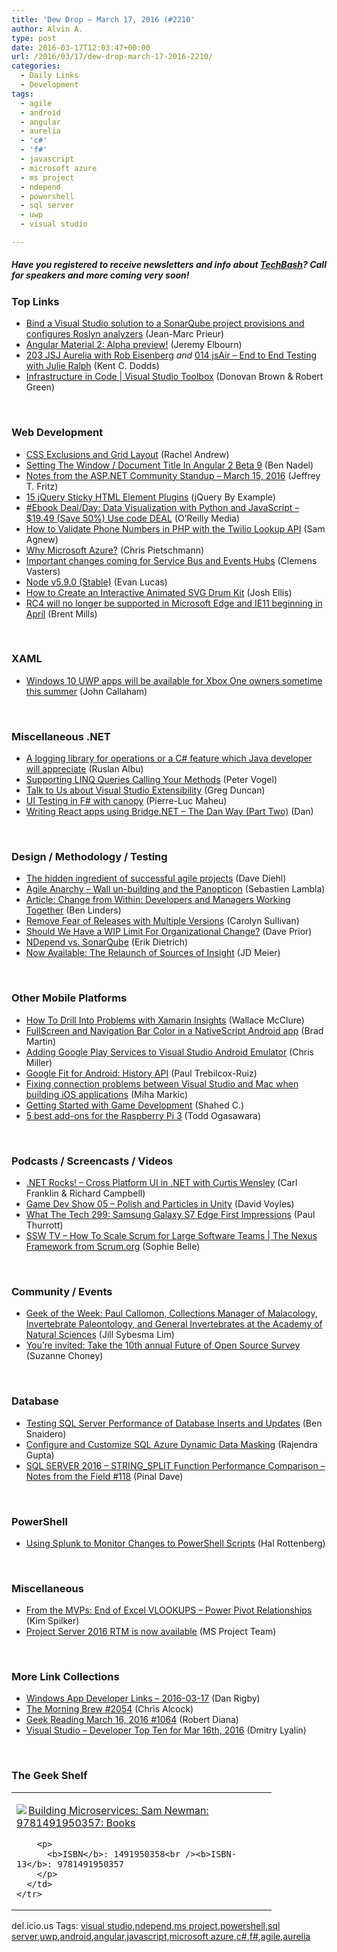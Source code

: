 ```yaml
---
title: 'Dew Drop – March 17, 2016 (#2210'
author: Alvin A.
type: post
date: 2016-03-17T12:03:47+00:00
url: /2016/03/17/dew-drop-march-17-2016-2210/
categories:
  - Daily Links
  - Development
tags:
  - agile
  - android
  - angular
  - aurelia
  - 'c#'
  - 'f#'
  - javascript
  - microsoft azure
  - ms project
  - ndepend
  - powershell
  - sql server
  - uwp
  - visual studio

---
```

<a name="top"></a>

##### Have you registered to receive newsletters and info about <a href="http://www.techbash.com/" target="_blank">TechBash</a>? Call for speakers and more coming very soon!

### Top Links

  * <a href="https://blogs.msdn.microsoft.com/visualstudioalm/2016/03/17/bind-a-visual-studio-solution-to-a-sonarqube-project-provisions-and-configures-roslyn-analyzers/" target="_blank">Bind a Visual Studio solution to a SonarQube project provisions and configures Roslyn analyzers</a> (Jean-Marc Prieur)
  * <a href="http://angularjs.blogspot.com/2016/03/angular-material-2-alpha-preview.html" target="_blank">Angular Material 2: Alpha preview!</a> (Jeremy Elbourn)
  * <a href="https://devchat.tv/js-jabber/203-jsj-aurelia-with-rob-eisenberg" target="_blank">203 JSJ Aurelia with Rob Eisenberg</a> _and_ <a href="http://audio.javascriptair.com/e/014-jsair-end-to-end-testing-with-julie-ralph/" target="_blank">014 jsAir &#8211; End to End Testing with Julie Ralph</a> (Kent C. Dodds)
  * <a href="https://channel9.msdn.com/Shows/Visual-Studio-Toolbox/Infrastructure-in-Code?WT.mc_id=DX_MVP4025064" target="_blank">Infrastructure in Code | Visual Studio Toolbox</a> (Donovan Brown & Robert Green)

&nbsp;

### <a name="web"></a>Web Development

  * <a href="http://www.rachelandrew.co.uk/archives/2016/03/16/css-exclusions-and-grid-layout/" target="_blank">CSS Exclusions and Grid Layout</a> (Rachel Andrew)
  * <a href="http://www.bennadel.com/blog/3050-setting-the-window-document-title-in-angular-2-beta-9.htm" target="_blank">Setting The Window / Document Title In Angular 2 Beta 9</a> (Ben Nadel)
  * <a href="https://blogs.msdn.microsoft.com/webdev/2016/03/16/notes-from-the-asp-net-community-standup-march-15-2016/" target="_blank">Notes from the ASP.NET Community Standup – March 15, 2016</a> (Jeffrey T. Fritz)
  * <a href="http://feedproxy.google.com/~r/JqueryByExample/~3/Q0vSoW_1g-0/15-jquery-sticky-html-element-plugins.html" target="_blank">15 jQuery Sticky HTML Element Plugins</a> (jQuery By Example)
  * <a href="http://feedproxy.google.com/~r/oreilly/news/~3/2bz6cdl9t9o/0636920037057.do" target="_blank">#Ebook Deal/Day: Data Visualization with Python and JavaScript &#8211; $19.49 (Save 50%) Use code DEAL</a> (O&#8217;Reilly Media)
  * <a href="http://twilioinc.wpengine.com/2016/03/how-to-validate-phone-numbers-in-php-with-the-twilio-lookup-api.html" target="_blank">How to Validate Phone Numbers in PHP with the Twilio Lookup API</a> (Sam Agnew)
  * <a href="http://buildazure.com/2016/03/16/why-microsoft-azure/" target="_blank">Why Microsoft Azure?</a> (Chris Pietschmann)
  * <a href="https://azure.microsoft.com/blog/important-changes-coming-for-service-bus-and-events-hubs/" target="_blank">Important changes coming for Service Bus and Events Hubs</a> (Clemens Vasters)
  * <a href="https://nodejs.org/en/blog/release/v5.9.0" target="_blank">Node v5.9.0 (Stable)</a> (Evan Lucas)
  * <a href="http://feedproxy.google.com/~r/tympanus/~3/LNwNy7qITRM/" target="_blank">How to Create an Interactive Animated SVG Drum Kit</a> (Josh Ellis)
  * <a href="https://blogs.windows.com/msedgedev/2016/03/16/rc4-will-no-longer-be-supported-in-microsoft-edge-and-ie11-beginning-in-april/?WT.mc_id=DX_MVP4025064" target="_blank">RC4 will no longer be supported in Microsoft Edge and IE11 beginning in April</a> (Brent Mills)

&nbsp;

### <a name="silverlight"></a>XAML

  * <a href="http://feedproxy.google.com/~r/wmexperts/~3/MqWtvfXiojk/story01.htm" target="_blank">Windows 10 UWP apps will be available for Xbox One owners sometime this summer</a> (John Callaham)

&nbsp;

### <a name="dotnet"></a>Miscellaneous .NET

  * <a href="http://www.ralbu.com:80/a-logging-library-for-operations-or-a-c-feature-which-java-developer-will-appreciate" target="_blank">A logging library for operations or a C# feature which Java developer will appreciate</a> (Ruslan Albu)
  * <a href="https://visualstudiomagazine.com/blogs/tool-tracker/2015/12/supporting-linq-queries-calling-methods.aspx" target="_blank">Supporting LINQ Queries Calling Your Methods</a> (Peter Vogel)
  * <a href="https://channel9.msdn.com/coding4fun/blog/Talk-to-Us-about-Visual-Studio-Extensibility?WT.mc_id=DX_MVP4025064" target="_blank">Talk to Us about Visual Studio Extensibility</a> (Greg Duncan)
  * <a href="http://www.infoq.com/news/2016/03/canopy-ui-testing?utm_campaign=infoq_content&utm_source=infoq&utm_medium=feed&utm_term=global" target="_blank">UI Testing in F# with canopy</a> (Pierre-Luc Maheu)
  * <a href="http://www.productiverage.com/writing-react-apps-using-bridgenet-the-dan-way-part-two" target="_blank">Writing React apps using Bridge.NET &#8211; The Dan Way (Part Two)</a> (Dan)

&nbsp;

### <a name="design"></a>Design / Methodology / Testing

  * <a href="http://daveondevops.com/2016/03/12/hiddeningredientagileprojects/" target="_blank">The hidden ingredient of successful agile projects</a> (Dave Diehl)
  * <a href="http://feedproxy.google.com/~r/SerialSeb/~3/_7H2ejU6Dnk/" target="_blank">Agile Anarchy – Wall un-building and the Panopticon</a> (Sebastien Lambla)
  * <a href="http://www.infoq.com/articles/developers-managers-working-together?utm_campaign=infoq_content&utm_source=infoq&utm_medium=feed&utm_term=global" target="_blank">Article: Change from Within: Developers and Managers Working Together</a> (Ben Linders)
  * <a href="https://www.cycligent.com/blog/remove-fear-of-releases-with-multiple-versions/" target="_blank">Remove Fear of Releases with Multiple Versions</a> (Carolyn Sullivan)
  * <a href="http://feedproxy.google.com/~r/LeadingAgile/~3/6vJsPYIhbVY/" target="_blank">Should We Have a WIP Limit For Organizational Change?</a> (Dave Prior)
  * <a href="http://blog.ndepend.com/ndepend-vs-sonarqube/" target="_blank">NDepend vs. SonarQube</a> (Erik Dietrich)
  * <a href="http://feedproxy.google.com/~r/jmeier/~3/xPA26fSKnz0/" target="_blank">Now Available: The Relaunch of Sources of Insight</a> (JD Meier)

&nbsp;

### <a name="mobile"></a>Other Mobile Platforms

  * <a href="https://visualstudiomagazine.com/articles/2016/03/01/xamarin-insights.aspx" target="_blank">How To Drill Into Problems with Xamarin Insights</a> (Wallace McClure)
  * <a href="http://bradmartin.net/2016/03/10/fullscreen-and-navigation-bar-color-in-a-nativescript-android-app/?utm_source=telerik&utm_medium=email" target="_blank">FullScreen and Navigation Bar Color in a NativeScript Android app</a> (Brad Martin)
  * <a href="http://www.rajapet.com/2016/03/adding-google-play-services-to-visual-studio-android-emulator.html" target="_blank">Adding Google Play Services to Visual Studio Android Emulator</a> (Chris Miller)
  * <a href="http://code.tutsplus.com/tutorials/google-fit-for-android-history-api--cms-25856" target="_blank">Google Fit for Android: History API</a> (Paul Trebilcox-Ruiz)
  * <a href="http://blog.rthand.com/post/2016/03/16/Fixing-connection-problems-between-Visual-Studio-and-Mac-when-building-iOS-applications.aspx" target="_blank">Fixing connection problems between Visual Studio and Mac when building iOS applications</a> (Miha Markic)
  * <a href="http://wakeupandcode.com/getting-started-with-game-development/" target="_blank">Getting Started with Game Development</a> (Shahed C.)
  * <a href="http://feedproxy.google.com/~r/ziffdavis/extremetech/~3/jiZIic8QMkQ/224810-5-best-add-ons-for-the-raspberry-pi-3" target="_blank">5 best add-ons for the Raspberry Pi 3</a> (Todd Ogasawara)

&nbsp;

### <a name="podcasts"></a>Podcasts / Screencasts / Videos

  * <a href="http://www.dotnetrocks.com/default.aspx?ShowNum=1271" target="_blank">.NET Rocks! &#8211; Cross Platform UI in .NET with Curtis Wensley</a> (Carl Franklin & Richard Campbell)
  * <a href="http://www.davevoyles.com/game-dev-show-05-polish-particles-unity/" target="_blank">Game Dev Show 05 – Polish and Particles in Unity</a> (David Voyles)
  * <a href="https://www.thurrott.com/podcasts/65337/what-the-tech-299-samsung-galaxy-s7-edge-first-impression" target="_blank">What The Tech 299: Samsung Galaxy S7 Edge First Impressions</a> (Paul Thurrott)
  * <a href="http://tv.ssw.com/6673/how-to-scale-scrum-for-large-software-teams-the-nexus-framework-from-scrum-org" target="_blank">SSW TV &#8211; How To Scale Scrum for Large Software Teams | The Nexus Framework from Scrum.org</a> (Sophie Belle)

&nbsp;

### <a name="events"></a>Community / Events

  * <a href="http://www.geekadelphia.com/2016/03/16/geek-of-the-week-paul-callomon-collections-manager-of-malacology-invertebrate-paleontology-and-general-invertebrates-at-the-academy-of-natural-sciences/" target="_blank">Geek of the Week: Paul Callomon, Collections Manager of Malacology, Invertebrate Paleontology, and General Invertebrates at the Academy of Natural Sciences</a> (Jill Sybesma Lim)
  * <a href="http://blogs.microsoft.com/firehose/2016/03/16/youre-invited-take-the-10th-annual-future-of-open-source-survey/" target="_blank">You’re invited: Take the 10th annual Future of Open Source Survey</a> (Suzanne Choney)

&nbsp;

### <a name="sql"></a>Database

  * <a href="http://feedproxy.google.com/~r/MSSQLTips-LatestSqlServerTips/~3/F0fxFh7kwNY/tip.asp" target="_blank">Testing SQL Server Performance of Database Inserts and Updates</a> (Ben Snaidero)
  * <a href="http://feedproxy.google.com/~r/MSSQLTips-LatestSqlServerTips/~3/oZGiQwTG0bw/tip.asp" target="_blank">Configure and Customize SQL Azure Dynamic Data Masking</a> (Rajendra Gupta)
  * <a href="http://blog.sqlauthority.com/2016/03/17/sql-server-2016-string_split-function-performance-comparison-notes-field-118/" target="_blank">SQL SERVER 2016 – STRING_SPLIT Function Performance Comparison – Notes from the Field #118</a> (Pinal Dave)

&nbsp;

### <a name="ps"></a>PowerShell

  * <a href="http://blogs.splunk.com/2016/03/16/using-splunk-to-monitor-changes-to-powershell-scripts/" target="_blank">Using Splunk to Monitor Changes to PowerShell Scripts</a> (Hal Rottenberg)

&nbsp;

### <a name="misc"></a>Miscellaneous

  * <a href="https://blogs.msdn.microsoft.com/microsoft_press/2016/03/16/from-the-mvps-end-of-excel-vlookups-power-pivot-relationships/" target="_blank">From the MVPs: End of Excel VLOOKUPS – Power Pivot Relationships</a> (Kim Spilker)
  * <a href="https://blogs.office.com/2016/03/16/project-server-2016-rtm-is-now-available/" target="_blank">Project Server 2016 RTM is now available</a> (MS Project Team)

&nbsp;

### <a name="links"></a>More Link Collections

  * <a href="http://windowsappdev.com/2016/03/windows-app-developer-links-2016-03-17/" target="_blank">Windows App Developer Links &#8211; 2016-03-17</a> (Dan Rigby)
  * <a href="http://feedproxy.google.com/~r/ReflectivePerspective/~3/qv4fRq5jZvI/" target="_blank">The Morning Brew #2054</a> (Chris Alcock)
  * <a href="http://feeds.regulargeek.com/~r/RegularGeek/~3/wFqLzAEDxmk/" target="_blank">Geek Reading March 16, 2016 #1064</a> (Robert Diana)
  * <a href="http://www.lyalin.com/2016/03/16/visual-studio-developer-top-ten-for-mar-16th-2016/" target="_blank">Visual Studio – Developer Top Ten for Mar 16th, 2016</a> (Dmitry Lyalin)

&nbsp;

### <a name="shelf"></a>The Geek Shelf

<div id="scid:7dc1bd33-94bd-46fd-a20b-0131235bcd47:2bee3f71-0ed8-4f44-b3a5-64da9d280c93" class="wlWriterEditableSmartContent" style="float: none; padding-bottom: 0px; padding-top: 0px; padding-left: 0px; margin: 0px; display: inline; padding-right: 0px">
  <table cellspacing="0" cellpadding="2" width="400" border="0" unselectable="on">
    <tr>
      <td valign="top" width="400">
        <p>
          <a title="Building Microservices: Sam Newman: 9781491950357: Books" href="http://www.amazon.com/exec/obidos/ASIN/1491950358/amavin-20"><img data-recalc-dims="1" decoding="async" src="https://i0.wp.com/images.amazon.com/images/P/1491950358.01.MZZZZZZZ.jpg?w=660" border="0" align="left" style="float:left" />Building Microservices: Sam Newman: 9781491950357: Books</a>
        </p>
        
        <p>
          <b>ISBN</b>: 1491950358<br /><b>ISBN-13</b>: 9781491950357
        </p>
      </td>
    </tr>
  </table>
</div>

<div id="scid:0767317B-992E-4b12-91E0-4F059A8CECA8:ae1605b0-63f1-4af2-905c-c2688bf65617" class="wlWriterEditableSmartContent" style="float: none; padding-bottom: 0px; padding-top: 0px; padding-left: 0px; margin: 0px; display: inline; padding-right: 0px">
  del.icio.us Tags: <a href="http://del.icio.us/popular/visual+studio" rel="tag">visual studio</a>,<a href="http://del.icio.us/popular/ndepend" rel="tag">ndepend</a>,<a href="http://del.icio.us/popular/ms+project" rel="tag">ms project</a>,<a href="http://del.icio.us/popular/powershell" rel="tag">powershell</a>,<a href="http://del.icio.us/popular/sql+server" rel="tag">sql server</a>,<a href="http://del.icio.us/popular/uwp" rel="tag">uwp</a>,<a href="http://del.icio.us/popular/android" rel="tag">android</a>,<a href="http://del.icio.us/popular/angular" rel="tag">angular</a>,<a href="http://del.icio.us/popular/javascript" rel="tag">javascript</a>,<a href="http://del.icio.us/popular/microsoft+azure" rel="tag">microsoft azure</a>,<a href="http://del.icio.us/popular/c%23" rel="tag">c#</a>,<a href="http://del.icio.us/popular/f%23" rel="tag">f#</a>,<a href="http://del.icio.us/popular/agile" rel="tag">agile</a>,<a href="http://del.icio.us/popular/aurelia" rel="tag">aurelia</a>
</div>